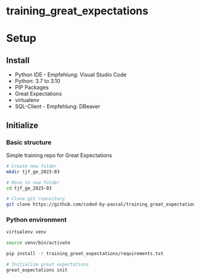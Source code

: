 # training_great_expectations


# Setup

## Install
- Python IDE - Empfehlung: Visual Studio Code 
- Python: 3.7 to 3.10
- PIP Packages
- Great Expectations
- virtualenv
- SQL-Client - Empfehlung: DBeaver 

 

## Initialize
### Basic structure
Simple training repo for Great Expectations
```bash
# Create new folder
mkdir tjf_ge_2023-03

# Move to new folder
cd tjf_ge_2023-03

# Clone git repository
git clone https://github.com/coded-by-pascal/training_great_expectations.git
```

### Python environment
```bash
virtualenv venv

source venv/bin/activate

pip install -r training_great_expectations/requirements.txt

# Initialize great expectations
great_expectations init
```